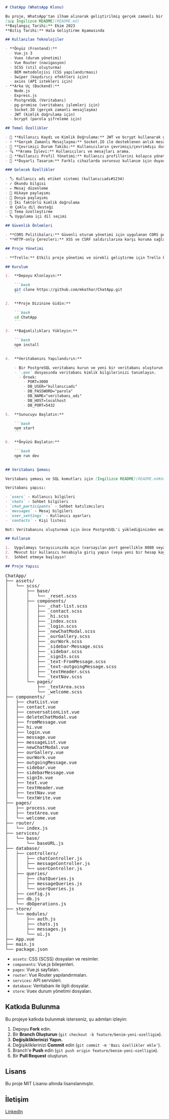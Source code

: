 ````markdown
# ChatApp (WhatsApp Klonu)

Bu proje, WhatsApp'tan ilham alınarak geliştirilmiş gerçek zamanlı bir sohbet uygulamasıdır. Kullanıcıların anlık mesajlar göndermesine, çevrimiçi durumları takip etmesine ve diğer temel özellikleri sunar.
[🇬🇧 İngilizce README](README.md)
**Başlangıç Tarihi:** Ekim 2023  
**Bitiş Tarihi:** Hala Geliştirme Aşamasında

## Kullanılan Teknolojiler

- **Önyüz (Frontend):**
  - Vue.js 3
  - Vuex (durum yönetimi)
  - Vue Router (navigasyon)
  - SCSS (stil oluşturma)
  - BEM metodolojisi (CSS yapılandırması)
  - Swiper (kaydırıcı efektleri için)
  - axios (API istekleri için)
- **Arka Uç (Backend):**
  - Node.js
  - Express.js
  - PostgreSQL (Veritabanı)
  - pg-promise (veritabanı işlemleri için)
  - Socket.IO (gerçek zamanlı mesajlaşma)
  - JWT (kimlik doğrulama için)
  - bcrypt (parola şifreleme için)

## Temel Özellikler

- 🔐 **Kullanıcı Kaydı ve Kimlik Doğrulama:** JWT ve bcrypt kullanarak güvenli kullanıcı kaydı ve kimlik doğrulama.
- ⚡ **Gerçek Zamanlı Mesajlaşma:** Socket.IO ile desteklenen anlık mesajlaşma.
- 👀 **Çevrimiçi Durum Takibi:** Kullanıcıların çevrimiçi/çevrimdışı durumlarını izleme yeteneği.
- 🔍 **Arama İşlevi:** Kullanıcıları ve mesajları arama.
- 👤 **Kullanıcı Profil Yönetimi:** Kullanıcı profillerini kolayca yönetme.
- 📱 **Duyarlı Tasarım:** Farklı cihazlarda sorunsuz kullanım için duyarlı bir kullanıcı arayüzü.

### Gelecek Özellikler

- 🏷️ Kullanıcı adı etiket sistemi (kullanıcıadı#1234)
- ✓ Okundu bilgisi
- ✏️ Mesaj düzenleme
- 📸 Hikaye paylaşımı
- 📎 Dosya paylaşımı
- 🔐 İki faktörlü kimlik doğrulama
- 🌐 Çoklu dil desteği
- 🎨 Tema özelleştirme
- 🔤 Uygulama içi dil seçimi

## Güvenlik Önlemleri

- **CORS Politikaları:** Güvenli oturum yönetimi için uygulanan CORS politikaları.
- **HTTP-only Çerezleri:** XSS ve CSRF saldırılarına karşı koruma sağlayan oturum yönetimi için HTTP-only çerezleri.

## Proje Yönetimi

- **Trello:** Etkili proje yönetimi ve sürekli geliştirme için Trello kullanıldı.

## Kurulum

1.  **Depoyu Klonlayın:**

    ```bash
    git clone https://github.com/mkathar/ChatApp.git
    ```

2.  **Proje Dizinine Gidin:**

    ```bash
    cd ChatApp
    ```

3.  **Bağımlılıkları Yükleyin:**

    ```bash
    npm install
    ```

4.  **Veritabanını Yapılandırın:**

    - Bir PostgreSQL veritabanı kurun ve yeni bir veritabanı oluşturun.
    - `.env` dosyasında veritabanı kimlik bilgilerinizi tanımlayın.
      - Örnek:
        - PORT=3000
        - DB_USER="kullanıcıadı"
        - DB_PASSWORD="parola"
        - DB_NAME="veritabanı_adı"
        - DB_HOST=localhost
        - DB_PORT=5432

5.  **Sunucuyu Başlatın:**

    ```bash
    npm start
    ```

6.  **Önyüzü Başlatın:**

    ```bash
    npm run dev
    ```

## Veritabanı Şeması

Veritabanı şeması ve SQL komutları için [İngilizce README](README.md#database-schema) dosyasına bakabilirsiniz.

Veritabanı yapısı:

- `users` - Kullanıcı bilgileri
- `chats` - Sohbet bilgileri
- `chat_participants` - Sohbet katılımcıları
- `messages` - Mesaj bilgileri
- `user_settings` - Kullanıcı ayarları
- `contacts` - Kişi listesi

Not: Veritabanını oluşturmak için önce PostgreSQL'i yüklediğinizden emin olun ve İngilizce README'deki adımları takip edin.

## Kullanım

1.  Uygulamayı tarayıcınızda açın (varsayılan port genellikle 8080 veya başka bir kullanılabilir porttur).
2.  Mevcut bir kullanıcı hesabıyla giriş yapın (veya yeni bir hesap kaydedin).
3.  Sohbet etmeye başlayın!

## Proje Yapısı
````

<pre>
ChatApp/
├── assets/
│   └── scss/
│       ├── base/
│       │   └── _reset.scss
│       ├── components/
│       │   ├── _chat-list.scss
│       │   ├── _contact.scss
│       │   ├── _hi.scss
│       │   ├── _index.scss
│       │   ├── _login.scss
│       │   ├── _newChatModal.scss
│       │   ├── _ourGallery.scss
│       │   ├── _ourWork.scss
│       │   ├── _sidebar-Message.scss
│       │   ├── _sidebar.scss
│       │   ├── _signIn.scss
│       │   ├── _text-FromMessage.scss
│       │   ├── _text-outgoingMessage.scss
│       │   ├── _textHeader.scss
│       │   └── _textNav.scss
│       └── pages/
│           ├── _textArea.scss
│           └── _welcome.scss
├── components/
│   ├── chatList.vue
│   ├── contact.vue
│   ├── conversationList.vue
│   ├── deleteChatModal.vue
│   ├── fromMessage.vue
│   ├── hi.vue
│   ├── login.vue
│   ├── message.vue
│   ├── messageList.vue
│   ├── newChatModal.vue
│   ├── ourGallery.vue
│   ├── ourWork.vue
│   ├── outgoingMessage.vue
│   ├── sidebar.vue
│   ├── sidebarMessage.vue
│   ├── signIn.vue
│   ├── text.vue
│   ├── textHeader.vue
│   ├── textNav.vue
│   └── textWrite.vue
├── pages/
│   ├── process.vue
│   ├── textArea.vue
│   └── welcome.vue
├── router/
│   └── index.js
├── services/
│   └── base/
│       └── baseURL.js
├── database/
│   ├── controllers/
│   │   ├── chatController.js
│   │   ├── messageController.js
│   │   └── userController.js
│   ├── queries/
│   │   ├── chatQueries.js
│   │   ├── messageQueries.js
│   │   └── userQueries.js
│   ├── config.js
│   ├── db.js
│   └── dbOperations.js
├── store/
│   └── modules/
│       ├── auth.js
│       ├── chats.js
│       ├── messages.js
│       └── ui.js
├── App.vue
├── main.js
└── package.json
</pre>

- `assets`: CSS (SCSS) dosyaları ve resimler.
- `components`: Vue.js bileşenleri.
- `pages`: Vue.js sayfaları.
- `router`: Vue Router yapılandırmaları.
- `services`: API servisleri.
- `database`: Veritabanı ile ilgili dosyalar.
- `store`: Vuex durum yönetimi dosyaları.

## Katkıda Bulunma

Bu projeye katkıda bulunmak isterseniz, şu adımları izleyin:

1.  Depoyu **Fork** edin.
2.  Bir **Branch Oluşturun** (`git checkout -b feature/benim-yeni-ozelligim`).
3.  **Değişikliklerinizi Yapın.**
4.  Değişikliklerinizi **Commit** edin (`git commit -m 'Bazı özellikler ekle'`).
5.  Branch'e **Push** edin (`git push origin feature/benim-yeni-ozelligim`).
6.  Bir **Pull Request** oluşturun.

## Lisans

Bu proje MIT Lisansı altında lisanslanmıştır.

## İletişim

[LinkedIn](https://www.linkedin.com/in/muhammed-mustafa-katar-62a666245/)

```

```

